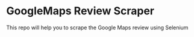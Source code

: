 # GoogleMaps Review Scraper
This repo will help you to scrape the Google Maps review using Selenium
